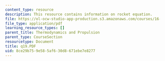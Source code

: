 ```yaml
---
content_type: resource
description: This resource contains information on rocket equation.
file: https://ol-ocw-studio-app-production.s3.amazonaws.com/courses/16-01-unified-engineering-i-ii-iii-iv-fall-2005-spring-2006/8ce29b759e585af630d8671ebe7e8277_q19.PDF
file_type: application/pdf
learning_resource_types: []
parent_title: Thermodynamics and Propulsion
parent_type: CourseSection
resourcetype: Document
title: q19.PDF
uid: 8ce29b75-9e58-5af6-30d8-671ebe7e8277
---
```

